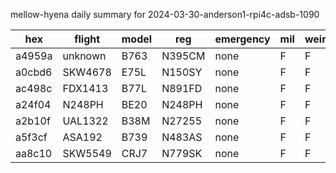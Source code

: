 mellow-hyena daily summary for 2024-03-30-anderson1-rpi4c-adsb-1090

|hex|flight|model|reg|emergency|mil|weirdo|
|--|--|--|--|--|--|--|
|a4959a|unknown|B763|N395CM|none|F|F|
|a0cbd6|SKW4678|E75L|N150SY|none|F|F|
|ac498c|FDX1413|B77L|N891FD|none|F|F|
|a24f04|N248PH|BE20|N248PH|none|F|F|
|a2b10f|UAL1322|B38M|N27255|none|F|F|
|a5f3cf|ASA192|B739|N483AS|none|F|F|
|aa8c10|SKW5549|CRJ7|N779SK|none|F|F|
